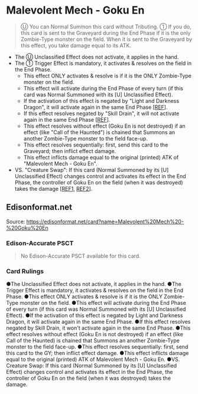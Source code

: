 # Malevolent Mech - Goku En

> Ⓤ You can Normal Summon this card without Tributing. ① If you do, this card is sent to the Graveyard during the End Phase if it is the only Zombie-Type monster on the field. When it is sent to the Graveyard by this effect, you take damage equal to its ATK.

*   The Ⓤ Unclassified Effect does not activate, it applies in the hand.
*   The ① Trigger Effect is mandatory, it activates & resolves on the field in the End Phase.
    *   This effect ONLY activates & resolve is if it is the ONLY Zombie-Type monster on the field.
    *   This effect will activate during the End Phase of every turn (if this card was Normal Summoned with its \[U\] Unclassified Effect).
    *   If the activation of this effect is negated by "Light and Darkness Dragon", it will activate again in the same End Phase \[[REF](http://duelistgroundz.com/index.php?/topic/137855-end-phase-mandatory-trigger-effects/)\].
    *   If this effect resolves negated by "Skill Drain", it will not activate again in the same End Phase \[[REF](http://duelistgroundz.com/index.php?/topic/137855-end-phase-mandatory-trigger-effects/)\].
    *   This effect resolves without effect (Goku En is not destroyed) if an effect (like "Call of the Haunted") is chained that Summons an another Zombie-Type monster to the field face-up.
    *   This effect resolves sequentially: first, send this card to the Graveyard; then inflict effect damage.
    *   This effect inflicts damage equal to the original (printed) ATK of "Malevolent Mech - Goku En".
*   VS. "Creature Swap": If this card (Normal Summoned by its \[U\] Unclassified Effect) changes control and activates its effect in the End Phase, the controller of Goku En on the field (when it was destroyed) takes the damage \[[REF1](https://www.pojo.biz/board/showthread.php?t=759277), [REF2](https://www.pojo.biz/board/showthread.php?t=764678)\].

## Edisonformat.net

Source: https://edisonformat.net/card?name=Malevolent%20Mech%20-%20Goku%20En

### Edison-Accurate PSCT

> No Edison-Accurate PSCT available for this card.

### Card Rulings

●The Unclassified Effect does not activate, it applies in the hand.
●The Trigger Effect is mandatory, it activates & resolves on the field in the End Phase.
●This effect ONLY activates & resolve is if it is the ONLY Zombie-Type monster on the field.
●This effect will activate during the End Phase of every turn (if this card was Normal Summoned with its [U] Unclassified Effect).
●If the activation of this effect is negated by Light and Darkness Dragon, it will activate again in the same End Phase.
●If this effect resolves negated by Skill Drain, it won't activate again in the same End Phase.
●This effect resolves without effect (Goku En is not destroyed) if an effect (like Call of the Haunted) is chained that Summons an another Zombie-Type monster to the field face-up.
●This effect resolves sequentially: first, send this card to the GY; then inflict effect damage.
●This effect inflicts damage equal to the original (printed) ATK of Malevolent Mech - Goku En.
●VS. Creature Swap: If this card (Normal Summoned by its [U] Unclassified Effect) changes control and activates its effect in the End Phase, the controller of Goku En on the field (when it was destroyed) takes the damage.
            